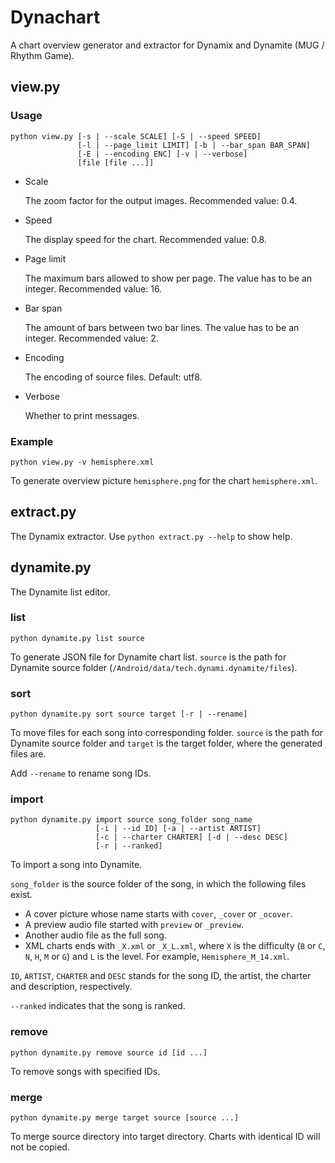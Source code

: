 # Dynachart
 A chart overview generator and extractor for Dynamix and Dynamite (MUG / Rhythm Game).

## view.py

### Usage

```shell
python view.py [-s | --scale SCALE] [-S | --speed SPEED] 
               [-l | --page_limit LIMIT] [-b | --bar_span BAR_SPAN]
               [-E | --encoding ENC] [-v | --verbose]
               [file [file ...]]
```

- Scale

  The zoom factor for the output images. Recommended value: 0.4.

- Speed

  The display speed for the chart. Recommended value: 0.8.

- Page limit

  The maximum bars allowed to show per page. The value has to be an integer. Recommended value: 16.

- Bar span

  The amount of bars between two bar lines.  The value has to be an integer. Recommended value: 2.

- Encoding

  The encoding of source files. Default: utf8.

- Verbose

  Whether to print messages.

### Example

```shell
python view.py -v hemisphere.xml
```

To generate overview picture `hemisphere.png` for the chart `hemisphere.xml`.

## extract.py

The Dynamix extractor. Use `python extract.py --help` to show help.

## dynamite.py

The Dynamite list editor.

### list

```shell
python dynamite.py list source
```

To generate JSON file for Dynamite chart list. `source` is the path for Dynamite source folder (`/Android/data/tech.dynami.dynamite/files`).

### sort

```shell
python dynamite.py sort source target [-r | --rename]
```

To move files for each song into corresponding folder. `source` is the path for Dynamite source folder and `target` is the target folder, where the generated files are.

Add `--rename` to rename song IDs.

### import

```shell
python dynamite.py import source song_folder song_name
                   [-i | --id ID] [-a | --artist ARTIST]
                   [-c | --charter CHARTER] [-d | --desc DESC]
                   [-r | --ranked]
```

To import a song into Dynamite.

`song_folder` is the source folder of the song, in which the following files exist.

- A cover picture whose name starts with `cover`, `_cover` or `_ocover`.
- A preview audio file started with `preview` or `_preview`.
- Another audio file as the full song.
- XML charts ends with `_X.xml` or `_X_L.xml`, where `X` is the difficulty (`B` or `C`, `N`, `H`, `M` or `G`) and `L` is the level. For example, `Hemisphere_M_14.xml`.

`ID`, `ARTIST`, `CHARTER` and `DESC` stands for the song ID, the artist, the charter and description, respectively.

`--ranked` indicates that the song is ranked.

### remove

```shell
python dynamite.py remove source id [id ...]
```

To remove songs with specified IDs.

### merge

```shell
python dynamite.py merge target source [source ...]
```

To merge source directory into target directory. Charts with identical ID will not be copied.
